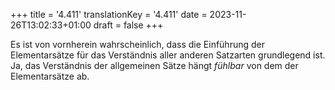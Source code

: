 +++
title = '4.411'
translationKey = '4.411'
date = 2023-11-26T13:02:33+01:00
draft = false
+++

Es ist von vornherein wahrscheinlich, dass die Einführung der Elementarsätze für das Verständnis aller anderen Satzarten grundlegend ist. Ja, das Verständnis der allgemeinen Sätze hängt <em class="germph">fühlbar</em> von dem der Elementarsätze ab.
